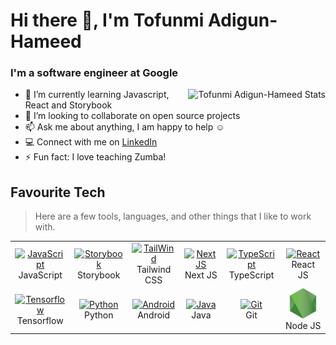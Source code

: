 # Hi there 👋, I'm Tofunmi Adigun-Hameed

### I'm a software engineer at Google

<a href="">
  <img src="https://github-readme-stats.vercel.app/api?username=tof-tof&show_icons=true&count_private=true&hide=issues&theme=transparent" alt="Tofunmi Adigun-Hameed Stats" align="right" />
</a>


- 🌱 I’m currently learning Javascript, React and Storybook 
- 👯 I’m looking to collaborate on open source projects
- 📫  Ask me about anything, I am happy to help :relaxed:
- 💻  Connect with me on [LinkedIn](https://www.linkedin.com/in/tofunmi-adigun-hameed/)
- ⚡ Fun fact: I love teaching Zumba! 

## Favourite Tech

> Here are a few tools, languages, and other things that I like to work with.


<table align="center">
  <tr>
    <td align="center" width="96">
      <a href="#suhailkakar-tech">
        <img src="https://upload.wikimedia.org/wikipedia/commons/thumb/9/99/Unofficial_JavaScript_logo_2.svg/1024px-Unofficial_JavaScript_logo_2.svg.png" width="48" height="48" alt="JavaScript" />
      </a>
      <br>JavaScript
    </td>
    <td align="center" width="96">
      <a href="#suhailkakar-tech" >
        <img src="https://iconape.com/wp-content/files/qa/371510/svg/371510.svg" width="48" height="48" alt="Storybook" />
      </a>
      <br>Storybook
    </td>
    <td align="center" width="96">
      <a href="#suhailkakar-tech">
        <img src="https://tailwindcss.com/_next/static/media/tailwindcss-mark.79614a5f61617ba49a0891494521226b.svg" width="48" height="48" alt="TailWind" />
      </a>
      <br>Tailwind CSS
    </td>
    <td align="center" width="96"> 
      <a href="#suhailkakar-tech" >
        <img src="https://raw.githubusercontent.com/samfromaway/samfromaway/master/.github/images/nextjs.png" width="48" height="48" alt="Next JS" />
      </a>
      <br>Next JS
    </td>
    <td align="center" width="96">
      <a href="#suhailakar-tech">
        <img src="https://upload.wikimedia.org/wikipedia/commons/thumb/4/4c/Typescript_logo_2020.svg/1200px-Typescript_logo_2020.svg.png" width="48" height="48" alt="TypeScript" />
      </a>
      <br>TypeScript
    </td>
    <td align="center" width="96">
      <a href="#suhailkakar-tech">
        <img src="https://brandlogos.net/wp-content/uploads/2020/09/react-logo.png" width="48" height="48" alt="React" />
      </a>
      <br>React JS
    </td>
  </tr>
  
  <tr>
    <td align="center" width="96">
      <a href="#suhailkakar-tech">
        <img src="https://upload.wikimedia.org/wikipedia/commons/thumb/2/2d/Tensorflow_logo.svg/1200px-Tensorflow_logo.svg.png" width="48" height="48" alt="Tensorflow" />
      </a>
      <br>Tensorflow
    </td>
    <td align="center" width="96">
      <a href="#suhailkakar-tech">
        <img src="https://upload.wikimedia.org/wikipedia/commons/thumb/c/c3/Python-logo-notext.svg/1200px-Python-logo-notext.svg.png" width="48" height="48" alt="Python" />
      </a>
      <br>Python
    </td>
    <td align="center" width="96">
      <a href="#suhailkakar-tech" >
        <img src="https://upload.wikimedia.org/wikipedia/commons/6/66/Android_robot.png" width="48" height="48" alt="Android" />
      </a>
      <br>Android 
    </td>
    <td align="center" width="96"> 
      <a href="#suhailkakar-tech" >
        <img src="https://uxwing.com/wp-content/themes/uxwing/download/10-brands-and-social-media/java-programming-language.svg" width="48" height="48" alt="Java" />
      </a>
      <br>Java
    </td>
    <td align="center" width="96">
      <a href="#suhailkakar-tech" >
        <img src="https://upload.wikimedia.org/wikipedia/commons/thumb/3/3f/Git_icon.svg/1200px-Git_icon.svg.png" width="48" height="48" alt="Git" />
      </a>
      <br>Git
    </td>
    <td align="center" width="96">
      <a href="#suhailkakar-tech">
        <img src="https://raw.githubusercontent.com/github/explore/80688e429a7d4ef2fca1e82350fe8e3517d3494d/topics/nodejs/nodejs.png" width="48" height="48" alt="Node JS" />
      </a>
      <br>Node JS
    </td>
  </tr>
    
</table>
<!--
**tof-tof/tof-tof** is a ✨ _special_ ✨ repository because its `README.md` (this file) appears on your GitHub profile.

Here are some ideas to get you started:



- 👯 I’m looking to collaborate on ...
- 🤔 I’m looking for help with ...
- 💬 Ask me about ...
- 📫 How to reach me: ...
- 😄 Pronouns: ...

-->
